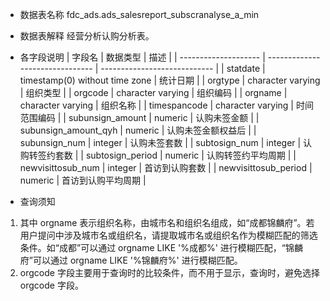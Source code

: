 - 数据表名称
fdc_ads.ads_salesreport_subscranalyse_a_min

- 数据表解释
经营分析认购分析表。

- 各字段说明
| 字段名               | 数据类型                        | 描述                         |
| -------------------- | ------------------------------- | ---------------------------- |
| statdate             | timestamp(0)  without time zone | 统计日期                     |
| orgtype              | character varying               | 组织类型                     |
| orgcode              | character  varying              | 组织编码                     |
| orgname              | character  varying              | 组织名称                     |
| timespancode         | character varying               | 时间范围编码                 |
| subunsign_amount     | numeric                         | 认购未签金额                 |
| subunsign_amount_qyh | numeric                         | 认购未签金额权益后           |
| subunsign_num        | integer                         | 认购未签套数                 |
| subtosign_num        | integer                         | 认购转签约套数               |
| subtosign_period     | numeric                         | 认购转签约平均周期           |
| newvisittosub_num    | integer                         | 首访到认购套数               |
| newvisittosub_period | numeric                         | 首访到认购平均周期           |

- 查询须知
1. 其中 orgname 表示组织名称，由城市名和组织名组成，如“成都锦麟府”。若用户提问中涉及城市名或组织名，请提取城市名或组织名作为模糊匹配的筛选条件。如“成都”可以通过 orgname LIKE '%成都%' 进行模糊匹配，“锦麟府”可以通过 orgname LIKE '%锦麟府%' 进行模糊匹配。
2. orgcode 字段主要用于查询时的比较条件，而不用于显示，查询时，避免选择 orgcode 字段。